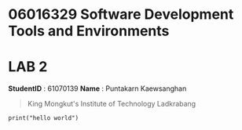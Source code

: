 # 06016329 Software Development Tools and Environments

# LAB 2

**StudentID** : 61070139
**Name** : Puntakarn Kaewsanghan

> King Mongkut's Institute of Technology Ladkrabang

```print("hello world")```

<!-- <a href="https://www.it.kmitl.ac.th"><img src="https://www.it.kmitl.ac.th/wp-content/themes/itkmitl2017wp/img/nav-thai.svg"></a> -->
